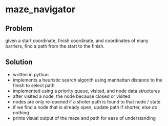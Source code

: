 # maze_navigator

## Problem

given a start coordinate, finish coordinate, and coordinates of many barriers, find a path from the start to the finish.

## Solution

- written in python
- implements a heuristic search algorith using manhattan distance to the finish to select path
- implemented using a priority queue, visited, and node data structures
- after visited a node, the node because closed or visited
- nodes are only re-opened if a shoter path is found to that node / state
- if we find a node that is already open, update path if shorter, else do nothing
- prints visual output of the maze and path for ease of understanding
